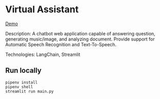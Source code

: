 # Virtual Assistant

[Demo](https://metoonhathung-virtual-assistant.streamlit.app/)

Description: A chatbot web application capable of answering question, generating music/image, and analyzing document. Provide support for Automatic Speech Recognition and Text-To-Speech.

Technologies: LangChain, Streamlit

## Run locally

```
pipenv install
pipenv shell
streamlit run main.py
```
